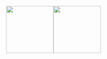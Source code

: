 <img src="https://canary.discordapp.com/assets/879468637365983eba26983ddf6d38ad.svg" width="128" height="128"/><img src="https://canary.discordapp.com/assets/9a13b8821ec2c880981df4bf3ce07177.svg" width="128" height="128"/>
